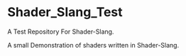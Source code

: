 # Shader_Slang_Test

A Test Repository For Shader-Slang.

A small Demonstration of shaders written in Shader-Slang.